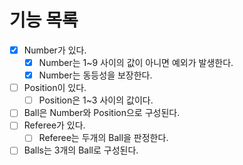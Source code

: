# 기능 목록
- [x] Number가 있다.
  - [x] Number는 1~9 사이의 값이 아니면 예외가 발생한다.
  - [x] Number는 동등성을 보장한다.
- [ ] Position이 있다.
  - [ ] Position은 1~3 사이의 값이다.
- [ ] Ball은 Number와 Position으로 구성된다.
- [ ] Referee가 있다.
  - [ ] Referee는 두개의 Ball을 판정한다.
- [ ] Balls는 3개의 Ball로 구성된다.